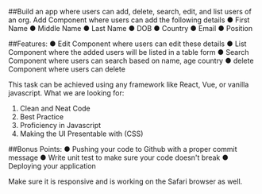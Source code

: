 ##Build an app where users can add, delete, search, edit, and list users of an org.
Add Component where users can add the following details
● First Name
● Middle Name
● Last Name
● DOB
● Country
● Email
● Position

##Features:
● Edit Component where users can edit these details
● List Component where the added users will be listed in a table form
● Search Component where users can search based on name, age country
● delete Component where users can delete

This task can be achieved using any framework like React, Vue, or vanilla javascript.
What we are looking for:

1. Clean and Neat Code
2. Best Practice
3. Proficiency in Javascript
4. Making the UI Presentable with (CSS)

##Bonus Points:
● Pushing your code to Github with a proper commit message
● Write unit test to make sure your code doesn't break
● Deploying your application

Make sure it is responsive and is working on the Safari browser as well.
